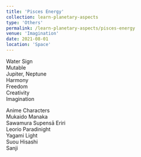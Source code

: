 ```yaml
---
title: 'Pisces Energy'
collection: learn-planetary-aspects
type: 'Others'
permalink: /learn-planetary-aspects/pisces-energy
venue: 'Imagination'
date: 2021-08-01
location: 'Space'
---
```


Water Sign  
Mutable  
Jupiter, Neptune    
Harmony  
Freedom  
Creativity  
Imagination    
  
Anime Characters  
Mukaido Manaka    
Sawamura Supensā Eriri  
Leorio Paradinight   
Yagami Light  
Suou Hisashi  
Sanji
